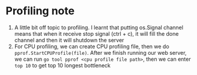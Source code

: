 # Profiling note
1. A little bit off topic to profiling. I learnt that putting os.Signal channel means that when it receive stop signal (ctrl + c), it will fill the done channel and then it will shutdown the server
2. For CPU profiling, we can create CPU profiling file, then we do `pprof.StartCPUProfile(file)`. After we finish running our web server, we can run `go tool pprof <cpu profile file path>`, then we can enter `top 10` to get top 10 longest bottleneck